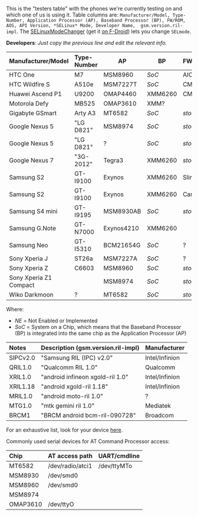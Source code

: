 This is the "testers table" with the phones we're currently testing on and which one of us is using it. Table columns are: `Manufacturer/Model, Type-Number, Application Processor (AP), Baseband Processor (BP), FW/ROM, AOS, API Version, *SELinux* Mode, Developer Name,  gsm.version.ril-impl`. The [SELinuxModeChanger](https://github.com/MrBIMC/SELinuxModeChanger) (get it [on F-Droid](https://f-droid.org/repository/browse/?fdid=com.mrbimc.selinux)) lets you change `SELmode`.

**Developers**: *Just copy the previous line and edit the relevant info.*

| Manufacturer/Model    | Type-Number | AP  | BP  | FW/ROM | AOS | API | SELmode | DEV | ril-impl |
|:--------------------- |:----------- | --- | --- |:------ |:--- | --- |:------- |:--- |:-------- |
HTC One | M7 | MSM8960 | *SoC* | AICP | MM6.0.1 | 23 | Permissive | SecUpwN | QRIL1.0
HTC Wildfire S | A510e | MSM7227T | *SoC* | CM10.1 | JB4.2.2 | 17 | *NE* | He3556 | ?
Huawei Ascend P1 | U9200 | OMAP4460 | XMM6260 | CM11 | KK4.4.4 | 19 | *NE* | tobykurien | XRIL1.0
Motorola Defy | MB525 | OMAP3610 | XMM? | | KK4.4.4 | 19 | | tobykurien | MRIL1.0 
Gigabyte GSmart | Arty A3 | MT6582 | *SoC* | *stock* | KK4.4.2 | 19 | Enforcing | E:V:A | MTG1.0 
Google Nexus 5 | "LG D821" | MSM8974 | *SoC* | *stock* | KK4.4.3 | 19 | Enforcing | Ueland | QRIL1.0
Google Nexus 5 | "LG D821" | ? | *SoC* | *stock* | M6.0 | 23 | ? | larsgrefer | ?
Google Nexus 7 | "3G-2012" | Tegra3 | XMM6260 | *stock* | KK4.4.4 | 19 | Enforcing| andr3jx | XRIL1.18
Samsung S2 | GT-I9100 | Exynos | XMM6260 | SlimKat | KK4.4.2b4 | 19 | Permissive | E:V:A | SIPCv2.0 
Samsung S2 | GT-I9100 | Exynos | XMM6260 | Carbon | KK4.4.4 | 19 | Permissive | xLaMbChOpSx | SIPCv2.0
Samsung S4 mini | GT-I9195 | MSM8930AB | *SoC* | *stock* | JB4.2.2 | 17 | Enforcing | E:V:A | QRIL1.0 
Samsung G.Note | GT-N7000 | Exynos4210 | XMM6260 |  | KK4.4.4 | 19 |  | tobykurien | SIPCv2.0
Samsung Neo | GT-I5310 | BCM21654G | *SoC* | ? | JB4.1.2 | 16 | - | banjaxbanjo| BRCM1 
Sony Xperia J | ST26a | MSM7227A | *SoC* | ? | ? | ? | - | banjaxbanjo| ? 
Sony Xperia Z | C6603 | MSM8960 | *SoC* | *stock* | KK4.4.4 | 19 | Enforcing | xLaMbChOpSx | ?
Sony Xperia Z1 Compact |  | MSM8974 | *SoC* | *stock* | KK4.4.4 | 19 |  | scintill | QCRIL1.0
Wiko Darkmoon | ? | MT6582 | *SoC* | *stock* | JB4.2.2 | 17 | *NE*| andr3jx | ? 

Where:
 * *NE* = Not Enabled or Implemented
 * *SoC* = System on a Chip, which means that the Baseband Processor (BP) is integrated into the same chip as the Application Processor (AP)

| Notes | Description (gsm.version.ril-impl) | Manufacturer |
|:----- |:---------------------------------- |:------------ |
SIPCv2.0 | "Samsung RIL (IPC) v2.0" | Intel/Infinion
QRIL1.0 | "Qualcomm RIL 1.0" | Qualcomm
XRIL1.0 | "android infineon xgold-ril 1.0" | Intel/Infinion
XRIL1.18 | "android xgold-ril 1.18" | Intel/Infinion
MRIL1.0 | "android moto-ril 1.0" | ? 
MTG1.0 | "mtk gemini ril 1.0" | Mediatek
BRCM1 | "BRCM android bcm-ril-090728" | Broadcom

For an exhaustive list, look for your device [here](https://census.tsyrklevich.net/system_properties/gsm.version.ril-impl).

Commonly used serial devices for AT Command Processor access:

| Chip | AT access path | UART/cmdline |
|:---- |:-------------- |:------------ |
MT6582  | /dev/radio/atci1 | /dev/ttyMTo
MSM8930 | /dev/smd0 |
MSM8960 | /dev/smd0 |
MSM8974 |  |
OMAP3610 | /dev/ttyO | 